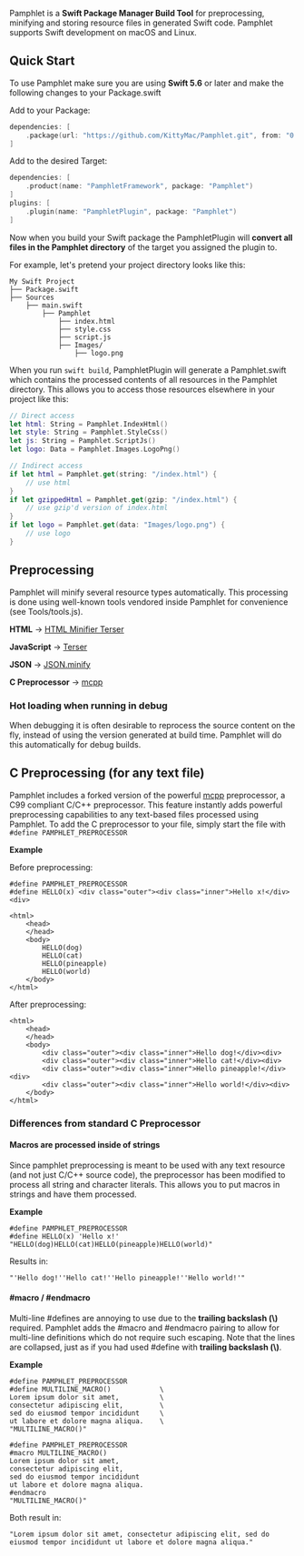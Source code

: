 Pamphlet is a **Swift Package Manager Build Tool** for preprocessing, minifying and storing resource files in generated Swift code. Pamphlet supports Swift development on macOS and Linux.

## Quick Start

To use Pamphlet make sure you are using **Swift 5.6** or later and make the following changes to your Package.swift

Add to your Package:

```swift
dependencies: [
    .package(url: "https://github.com/KittyMac/Pamphlet.git", from: "0.2.0"),
]
```

Add to the desired Target:

```swift
dependencies: [
	.product(name: "PamphletFramework", package: "Pamphlet")
]
plugins: [
	.plugin(name: "PamphletPlugin", package: "Pamphlet")
]
```

Now when you build your Swift package the PamphletPlugin will **convert all files in the Pamphlet directory** of the target you assigned the plugin to.

For example, let's pretend your project directory looks like this:

```
My Swift Project  
├── Package.swift
├── Sources
	├── main.swift
		├── Pamphlet
			├── index.html  
			├── style.css  
			├── script.js  
			├── Images/  
				├── logo.png  
```

When you run ```swift build```, PamphletPlugin will generate a Pamphlet.swift which contains the processed contents of all resources in the Pamphlet directory. This allows you to access those resources elsewhere in your project like this:

```swift
// Direct access
let html: String = Pamphlet.IndexHtml()
let style: String = Pamphlet.StyleCss()
let js: String = Pamphlet.ScriptJs()
let logo: Data = Pamphlet.Images.LogoPng()

// Indirect access
if let html = Pamphlet.get(string: "/index.html") {
    // use html
}
if let gzippedHtml = Pamphlet.get(gzip: "/index.html") {
    // use gzip'd version of index.html
}
if let logo = Pamphlet.get(data: "Images/logo.png") {
    // use logo
}
```


## Preprocessing

Pamphlet will minify several resource types automatically. This processing is done using well-known tools vendored inside Pamphlet for convenience (see Tools/tools.js).

**HTML** -> [HTML Minifier Terser](https://github.com/terser/html-minifier-terser)

**JavaScript** -> [Terser](https://github.com/terser/terser)

**JSON** -> [JSON.minify](https://github.com/fkei/JSON.minify)

**C Preprocessor** -> [mcpp](http://mcpp.sourceforge.net)

### Hot loading when running in debug
When debugging it is often desirable to reprocess the source content on the fly, instead of using the version generated at build time. Pamphlet will do this automatically for debug builds.

## C Preprocessing (for any text file)

Pamphlet includes a forked version of the powerful [mcpp](http://mcpp.sourceforge.net) preprocessor, a C99 compliant C/C++ preprocessor.  This feature instantly adds powerful preprocessing capabilities to any text-based files processed using Pamphlet. To add the C preprocessor to your file, simply start the file with ```#define PAMPHLET_PREPROCESSOR```

**Example**

Before preprocessing:

```
#define PAMPHLET_PREPROCESSOR
#define HELLO(x) <div class="outer"><div class="inner">Hello x!</div><div>

<html>
	<head>
	</head>
	<body>
		HELLO(dog)
		HELLO(cat)
		HELLO(pineapple)
		HELLO(world)
	</body>
</html>
```

After preprocessing:

```
<html>
	<head>
	</head>
	<body>
		<div class="outer"><div class="inner">Hello dog!</div><div>
		<div class="outer"><div class="inner">Hello cat!</div><div>
		<div class="outer"><div class="inner">Hello pineapple!</div><div>
		<div class="outer"><div class="inner">Hello world!</div><div>
	</body>
</html>
```



### Differences from standard C Preprocessor

#### Macros are processed inside of strings
Since pamphlet preprocessing is meant to be used with any text resource (and not just C/C++ source code), the preprocessor has been modified to process all string and character literals. This allows you to put macros in strings and have them processed.

**Example**

```
#define PAMPHLET_PREPROCESSOR
#define HELLO(x) 'Hello x!'
"HELLO(dog)HELLO(cat)HELLO(pineapple)HELLO(world)"
```

Results in:
	
```
"'Hello dog!''Hello cat!''Hello pineapple!''Hello world!'"
```

#### #macro / #endmacro
Multi-line #defines are annoying to use due to the **trailing backslash (\\)** required. Pamphlet adds the #macro and #endmacro pairing to allow for multi-line definitions which do not require such escaping. Note that the lines are collapsed, just as if you had used #define with **trailing backslash (\\)**.

**Example**

```
#define PAMPHLET_PREPROCESSOR
#define MULTILINE_MACRO()            \
Lorem ipsum dolor sit amet,          \
consectetur adipiscing elit,         \
sed do eiusmod tempor incididunt     \
ut labore et dolore magna aliqua.    \
"MULTILINE_MACRO()"

```

```
#define PAMPHLET_PREPROCESSOR
#macro MULTILINE_MACRO()
Lorem ipsum dolor sit amet, 
consectetur adipiscing elit, 
sed do eiusmod tempor incididunt 
ut labore et dolore magna aliqua. 
#endmacro
"MULTILINE_MACRO()"

```

Both result in:

```
"Lorem ipsum dolor sit amet, consectetur adipiscing elit, sed do eiusmod tempor incididunt ut labore et dolore magna aliqua."
```
